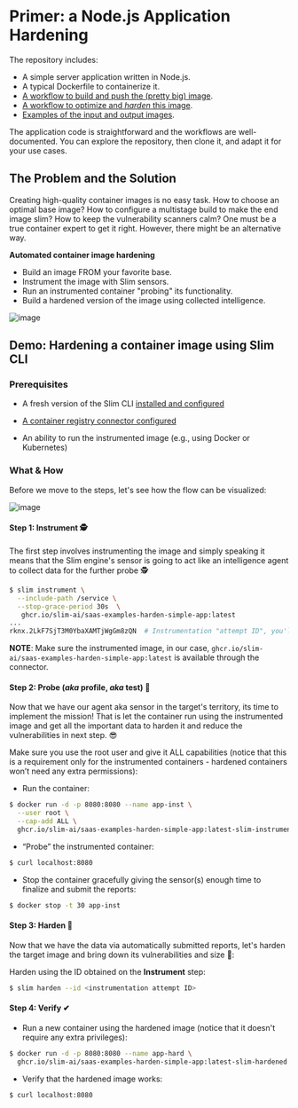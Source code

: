 # Primer: a Node.js Application Hardening

The repository includes:

- A simple server application written in Node.js.
- A typical Dockerfile to containerize it.
- [A workflow to build and push the (pretty big) image](.github/workflows/build.yaml).
- [A workflow to optimize and _harden_ this image](.github/workflows/harden.yaml).
- [Examples of the input and output images](https://github.com/slim-ai/saas-examples-harden-simple-app/pkgs/container/saas-examples-harden-simple-app).

The application code is straightforward and the workflows are well-documented.
You can explore the repository, then clone it, and adapt it for your use cases. 

## The Problem and the Solution 

Creating high-quality container images is no easy task.
How to choose an optimal base image? 
How to configure a multistage build to make the end image slim? 
How to keep the vulnerability scanners calm? 
One must be a true container expert to get it right. 
However, there might be an alternative way.

**Automated container image hardening**

* Build an image FROM your favorite base.
* Instrument the image with Slim sensors.
* Run an instrumented container "probing" its functionality.
* Build a hardened version of the image using collected intelligence.

![image](https://user-images.githubusercontent.com/45476902/218093055-50a44810-db1a-43fd-a71d-909e521d4a55.png)

## Demo: Hardening a container image using Slim CLI

### Prerequisites

* A fresh version of the Slim CLI [installed and configured](https://portal.slim.dev/cli)

* [A container registry connector configured](https://portal.slim.dev/connectors)

* An ability to run the instrumented image (e.g., using Docker or Kubernetes)

### What & How

Before we move to the steps, let's see how the flow can be visualized:

![image](https://user-images.githubusercontent.com/45476902/218159028-d2b21334-bfeb-45dd-8d2d-725fbe3d3520.png)


#### Step 1: Instrument  🕵️

The first step involves instrumenting the image and simply speaking it means that the Slim engine's sensor is going to act like an intelligence agent to collect data for the further probe  🕵️

```sh
$ slim instrument \
  --include-path /service \
  --stop-grace-period 30s  \
   ghcr.io/slim-ai/saas-examples-harden-simple-app:latest
...
rknx.2LkF7SjT3M0YbaXAMTjWgGm8zQN  # Instrumentation "attempt ID", you'll need it later.
```

**NOTE**: Make sure the instrumented image, in our case, `ghcr.io/slim-ai/saas-examples-harden-simple-app:latest` is available through the connector.

#### Step 2: Probe (_aka_ profile, _aka_ test)  🔎

Now that we have our agent aka sensor in the target's territory, its time to implement the mission! 
That is let the container run using the instrumented image and get all the important data to harden it and reduce the vulnerabilities in next step. 😎
 
Make sure you use the root user and give it ALL capabilities (notice that this is a requirement only for the instrumented containers - hardened containers won’t need any extra permissions):

* Run the container: 

 ```sh
 $ docker run -d -p 8080:8080 --name app-inst \
   --user root \
   --cap-add ALL \
   ghcr.io/slim-ai/saas-examples-harden-simple-app:latest-slim-instrumented 
```

* “Probe” the instrumented container:

```sh
$ curl localhost:8080
```

* Stop the container gracefully giving the sensor(s) enough time to finalize and submit the reports:


```sh
$ docker stop -t 30 app-inst
```

#### Step 3: Harden  🔨

Now that we have the data via automatically submitted reports, let's harden the target image and bring down its vulnerabilities and size 🚀:

Harden using the ID obtained on the **Instrument** step:

```sh
$ slim harden --id <instrumentation attempt ID>
```

#### Step 4: Verify  ✔

* Run a new container using the hardened image (notice that it doesn't require any extra privileges):

```sh
$ docker run -d -p 8080:8080 --name app-hard \
  ghcr.io/slim-ai/saas-examples-harden-simple-app:latest-slim-hardened
```
 
* Verify that the hardened image works:

```sh
$ curl localhost:8080
```
